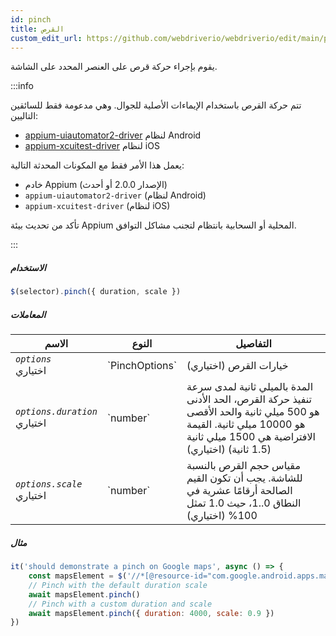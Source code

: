 ```yaml
---
id: pinch
title: القرص
custom_edit_url: https://github.com/webdriverio/webdriverio/edit/main/packages/webdriverio/src/commands/mobile/pinch.ts
---
```


يقوم بإجراء حركة قرص على العنصر المحدد على الشاشة.

:::info

تتم حركة القرص باستخدام الإيماءات الأصلية للجوال. وهي مدعومة فقط للسائقين التاليين:
- [appium-uiautomator2-driver](https://github.com/appium/appium-uiautomator2-driver/blob/master/docs/android-mobile-gestures.md#mobile-pinchclosegesture) لنظام Android
- [appium-xcuitest-driver](https://appium.github.io/appium-xcuitest-driver/latest/reference/execute-methods/#mobile-pinch) لنظام iOS

يعمل هذا الأمر فقط مع المكونات المحدثة التالية:
 - خادم Appium (الإصدار 2.0.0 أو أحدث)
 - `appium-uiautomator2-driver` (لنظام Android)
 - `appium-xcuitest-driver` (لنظام iOS)

تأكد من تحديث بيئة Appium المحلية أو السحابية بانتظام لتجنب مشاكل التوافق.

:::

##### الاستخدام

```js
$(selector).pinch({ duration, scale })
```

##### المعاملات

<table>
  <thead>
    <tr>
      <th>الاسم</th><th>النوع</th><th>التفاصيل</th>
    </tr>
  </thead>
  <tbody>
    <tr>
      <td><code><var>options</var></code><br /><span className="label labelWarning">اختياري</span></td>
      <td>`PinchOptions`</td>
      <td>خيارات القرص (اختياري)</td>
    </tr>
    <tr>
      <td><code><var>options.duration</var></code><br /><span className="label labelWarning">اختياري</span></td>
      <td>`number`</td>
      <td>المدة بالميلي ثانية لمدى سرعة تنفيذ حركة القرص، الحد الأدنى هو 500 ميلي ثانية والحد الأقصى هو 10000 ميلي ثانية. القيمة الافتراضية هي 1500 ميلي ثانية (1.5 ثانية) (اختياري)</td>
    </tr>
    <tr>
      <td><code><var>options.scale</var></code><br /><span className="label labelWarning">اختياري</span></td>
      <td>`number`</td>
      <td>مقياس حجم القرص بالنسبة للشاشة. يجب أن تكون القيم الصالحة أرقامًا عشرية في النطاق 0..1، حيث 1.0 تمثل 100% (اختياري)</td>
    </tr>
  </tbody>
</table>

##### مثال

```js title="pinch.js"
it('should demonstrate a pinch on Google maps', async () => {
    const mapsElement = $('//*[@resource-id="com.google.android.apps.maps:id/map_frame"]')
    // Pinch with the default duration scale
    await mapsElement.pinch()
    // Pinch with a custom duration and scale
    await mapsElement.pinch({ duration: 4000, scale: 0.9 })
})
```